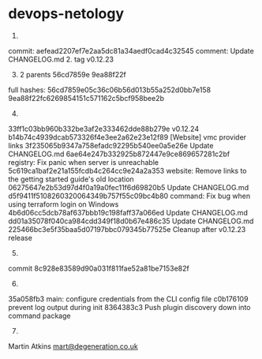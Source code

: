 # devops-netology
1.
commit:     aefead2207ef7e2aa5dc81a34aedf0cad4c32545
comment:    Update CHANGELOG.md
2.
tag v0.12.23

3. 2 parents 56cd7859e 9ea88f22f

full hashes:
56cd7859e05c36c06b56d013b55a252d0bb7e158
9ea88f22fc6269854151c571162c5bcf958bee2b

4.
33ff1c03bb960b332be3af2e333462dde88b279e v0.12.24
b14b74c4939dcab573326f4e3ee2a62e23e12f89 [Website] vmc provider links
3f235065b9347a758efadc92295b540ee0a5e26e Update CHANGELOG.md
6ae64e247b332925b872447e9ce869657281c2bf registry: Fix panic when server is unreachable
5c619ca1baf2e21a155fcdb4c264cc9e24a2a353 website: Remove links to the getting started guide's old location
06275647e2b53d97d4f0a19a0fec11f6d69820b5 Update CHANGELOG.md
d5f9411f5108260320064349b757f55c09bc4b80 command: Fix bug when using terraform login on Windows
4b6d06cc5dcb78af637bbb19c198faff37a066ed Update CHANGELOG.md
dd01a35078f040ca984cdd349f18d0b67e486c35 Update CHANGELOG.md
225466bc3e5f35baa5d07197bbc079345b77525e Cleanup after v0.12.23 release

5. 
commit 8c928e83589d90a031f811fae52a81be7153e82f

6.
35a058fb3 main: configure credentials from the CLI config file
c0b176109 prevent log output during init
8364383c3 Push plugin discovery down into command package

7. 
Martin Atkins <mart@degeneration.co.uk>

